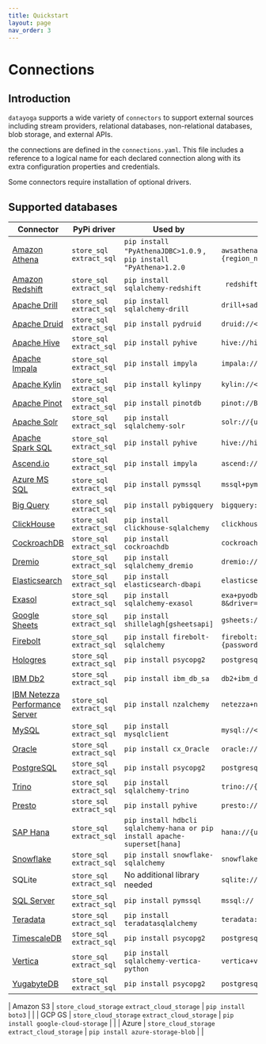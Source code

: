 ```yaml
---
title: Quickstart
layout: page
nav_order: 3
---
```


# Connections

## Introduction

`datayoga` supports a wide variety of `connectors` to support external sources including stream providers, relational databases, non-relational databases, blob storage, and external APIs.

the connections are defined in the `connections.yaml`. This file includes a reference to a logical name for each declared connection along with its extra configuration properties and credentials.

Some connectors require installation of optional drivers.

## Supported databases

| Connector                                                 | PyPi driver               | Used by                                                                   | Connector URL format                                                                                        |
| --------------------------------------------------------- | ------------------------- | ------------------------------------------------------------------------- | ----------------------------------------------------------------------------------------------------------- |
| [Amazon Athena](/docs/databases/athena)                   | `store_sql` `extract_sql` | `pip install "PyAthenaJDBC>1.0.9` , `pip install "PyAthena>1.2.0`         | `awsathena+rest://{aws_access_key_id}:{aws_secret_access_key}@athena.{region_name}.amazonaws.com/{ `        |
| [Amazon Redshift](/docs/databases/redshift)               | `store_sql` `extract_sql` | `pip install sqlalchemy-redshift`                                         | ` redshift+psycopg2://<userName>:<DBPassword>@<AWS End Point>:5439/<Database Name>`                         |
| [Apache Drill](/docs/databases/drill)                     | `store_sql` `extract_sql` | `pip install sqlalchemy-drill`                                            | `drill+sadrill:// For JDBC drill+jdbc://`                                                                   |
| [Apache Druid](/docs/databases/druid)                     | `store_sql` `extract_sql` | `pip install pydruid`                                                     | `druid://<User>:<password>@<Host>:<Port-default-9088>/druid/v2/sql`                                         |
| [Apache Hive](/docs/databases/hive)                       | `store_sql` `extract_sql` | `pip install pyhive`                                                      | `hive://hive@{hostname}:{port}/{database}`                                                                  |
| [Apache Impala](/docs/databases/impala)                   | `store_sql` `extract_sql` | `pip install impyla`                                                      | `impala://{hostname}:{port}/{database}`                                                                     |
| [Apache Kylin](/docs/databases/kylin)                     | `store_sql` `extract_sql` | `pip install kylinpy`                                                     | `kylin://<username>:<password>@<hostname>:<port>/<project>?<param1>=<value1>&<param2>=<value2>`             |
| [Apache Pinot](/docs/databases/pinot)                     | `store_sql` `extract_sql` | `pip install pinotdb`                                                     | `pinot://BROKER:5436/query?server=http://CONTROLLER:5983/`                                                  |
| [Apache Solr](/docs/databases/solr)                       | `store_sql` `extract_sql` | `pip install sqlalchemy-solr`                                             | `solr://{username}:{password}@{hostname}:{port}/{server_path}/{collection}`                                 |
| [Apache Spark SQL](/docs/databases/spark-sql)             | `store_sql` `extract_sql` | `pip install pyhive`                                                      | `hive://hive@{hostname}:{port}/{database}`                                                                  |
| [Ascend.io](/docs/databases/ascend)                       | `store_sql` `extract_sql` | `pip install impyla`                                                      | `ascend://{username}:{password}@{hostname}:{port}/{database}?auth_mechanism=PLAIN;use_ssl=true`             |
| [Azure MS SQL](/docs/databases/sql-server)                | `store_sql` `extract_sql` | `pip install pymssql`                                                     | `mssql+pymssql://UserName@presetSQL:TestPassword@presetSQL.database.windows.net:1433/TestSchema`            |
| [Big Query](/docs/databases/bigquery)                     | `store_sql` `extract_sql` | `pip install pybigquery`                                                  | `bigquery://{project_id}`                                                                                   |
| [ClickHouse](/docs/databases/clickhouse)                  | `store_sql` `extract_sql` | `pip install clickhouse-sqlalchemy`                                       | `clickhouse+native://{username}:{password}@{hostname}:{port}/{database}`                                    |
| [CockroachDB](/docs/databases/cockroachdb)                | `store_sql` `extract_sql` | `pip install cockroachdb`                                                 | `cockroachdb://root@{hostname}:{port}/{database}?sslmode=disable`                                           |
| [Dremio](/docs/databases/dremio)                          | `store_sql` `extract_sql` | `pip install sqlalchemy_dremio`                                           | `dremio://user:pwd@host:31010/`                                                                             |
| [Elasticsearch](/docs/databases/elasticsearch)            | `store_sql` `extract_sql` | `pip install elasticsearch-dbapi`                                         | `elasticsearch+http://{user}:{password}@{host}:9200/`                                                       |
| [Exasol](/docs/databases/exasol)                          | `store_sql` `extract_sql` | `pip install sqlalchemy-exasol`                                           | `exa+pyodbc://{username}:{password}@{hostname}:{port}/my_schema?CONNECTIONLCALL=en_US.UTF-8&driver=EXAODBC` |
| [Google Sheets](/docs/databases/google-sheets)            | `store_sql` `extract_sql` | `pip install shillelagh[gsheetsapi]`                                      | `gsheets://`                                                                                                |
| [Firebolt](/docs/databases/firebolt)                      | `store_sql` `extract_sql` | `pip install firebolt-sqlalchemy`                                         | `firebolt://{username}:{password}@{database} or firebolt://{username}:{password}@{database}/{engine_name}`  |
| [Hologres](/docs/databases/hologres)                      | `store_sql` `extract_sql` | `pip install psycopg2`                                                    | `postgresql+psycopg2://<UserName>:<DBPassword>@<Database Host>/<Database Name>`                             |
| [IBM Db2](/docs/databases/ibm-db2)                        | `store_sql` `extract_sql` | `pip install ibm_db_sa`                                                   | `db2+ibm_db://`                                                                                             |
| [IBM Netezza Performance Server](/docs/databases/netezza) | `store_sql` `extract_sql` | `pip install nzalchemy`                                                   | `netezza+nzpy://<UserName>:<DBPassword>@<Database Host>/<Database Name>`                                    |
| [MySQL](/docs/databases/mysql)                            | `store_sql` `extract_sql` | `pip install mysqlclient`                                                 | `mysql://<UserName>:<DBPassword>@<Database Host>/<Database Name>`                                           |
| [Oracle](/docs/databases/oracle)                          | `store_sql` `extract_sql` | `pip install cx_Oracle`                                                   | `oracle://`                                                                                                 |
| [PostgreSQL](/docs/databases/postgres)                    | `store_sql` `extract_sql` | `pip install psycopg2`                                                    | `postgresql://<UserName>:<DBPassword>@<Database Host>/<Database Name>`                                      |
| [Trino](/docs/databases/trino)                            | `store_sql` `extract_sql` | `pip install sqlalchemy-trino`                                            | `trino://{username}:{password}@{hostname}:{port}/{catalog}`                                                 |
| [Presto](/docs/databases/presto)                          | `store_sql` `extract_sql` | `pip install pyhive`                                                      | `presto://`                                                                                                 |
| [SAP Hana](/docs/databases/hana)                          | `store_sql` `extract_sql` | `pip install hdbcli sqlalchemy-hana or pip install apache-superset[hana]` | `hana://{username}:{password}@{host}:{port}`                                                                |
| [Snowflake](/docs/databases/snowflake)                    | `store_sql` `extract_sql` | `pip install snowflake-sqlalchemy`                                        | `snowflake://{user}:{password}@{account}.{region}/{database}?role={role}&warehouse={warehouse}`             |
| SQLite                                                    | `store_sql` `extract_sql` | No additional library needed                                              | `sqlite://`                                                                                                 |
| [SQL Server](/docs/databases/sql-server)                  | `store_sql` `extract_sql` | `pip install pymssql`                                                     | `mssql://`                                                                                                  |
| [Teradata](/docs/databases/teradata)                      | `store_sql` `extract_sql` | `pip install teradatasqlalchemy `                                         | `teradata://{user}:{password}@{host}`                                                                       |
| [TimescaleDB](/docs/databases/timescaledb)                | `store_sql` `extract_sql` | `pip install psycopg2`                                                    | `postgresql://<UserName>:<DBPassword>@<Database Host>:<Port>/<Database Name>`                               |
| [Vertica](/docs/databases/vertica)                        | `store_sql` `extract_sql` | `pip install sqlalchemy-vertica-python`                                   | `vertica+vertica_python://<UserName>:<DBPassword>@<Database Host>/<Database Name>`                          |
| [YugabyteDB](/docs/databases/yugabytedb)                  | `store_sql` `extract_sql` | `pip install psycopg2`                                                    | `postgresql://<UserName>:<DBPassword>@<Database Host>/<Database Name>`                                      |

| Amazon S3 | `store_cloud_storage` `extract_cloud_storage` | `pip install boto3` | |
| GCP GS | `store_cloud_storage` `extract_cloud_storage` | `pip install google-cloud-storage` | |
| Azure | `store_cloud_storage` `extract_cloud_storage` | `pip install azure-storage-blob` | |
